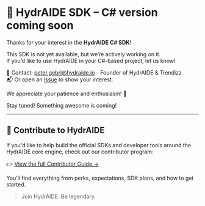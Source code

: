 # 🚀 HydrAIDE SDK – C# version coming soon

Thanks for your interest in the **HydrAIDE C# SDK**!

This SDK is not yet available, but we’re actively working on it.  
If you’d like to use HydrAIDE in your C#-based project, let us know!

📩 Contact: [peter.gebri@hydraide.io](mailto:peter.gebri@hydraide.io) - Founder of HydrAIDE & Trendizz      
📬 Or open an [issue](https://github.com/hydraide/hydraide/issues) to show your interest.

We appreciate your patience and enthusiasm! 🙏

Stay tuned! Something awesome is coming!

---

## 🤝 Contribute to HydrAIDE

If you'd like to help build the official SDKs and developer tools around the HydrAIDE core engine, check out our contributor program:

👉 [View the full Contributor Guide →](/CONTRIBUTORS.md)

You'll find everything from perks, expectations, SDK plans, and how to get started.

> Join HydrAIDE. Be legendary.
